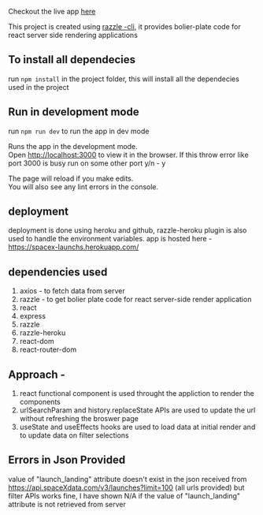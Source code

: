 Checkout the live app [here](https://spacex-launchs.herokuapp.com)

This project is created using [razzle -cli](https://www.npmjs.com/package/razzle/v/0.5.2), it provides bolier-plate code for react server side rendering applications

## To install all dependecies

run `npm install` in the project folder, this will install all the dependecies used in the project

## Run in development mode
run `npm run dev` to run the app in dev mode

Runs the app in the development mode.<br />
Open [http://localhost:3000](http://localhost:3000) to view it in the browser.
If this throw error like port 3000 is busy run on some other port y/n - y

The page will reload if you make edits.<br />
You will also see any lint errors in the console.

## deployment

deployment is done using heroku and github, razzle-heroku plugin is also used to handle the environment variables.
app is hosted here - https://spacex-launchs.herokuapp.com/

## dependencies used

1. axios - to fetch data from server
2. razzle - to get bolier plate code for react server-side render application
3. react 
4. express
5. razzle
6. razzle-heroku
7. react-dom
8. react-router-dom

## Approach -

1. react functional component is used throught the appliction to render the components
2. urlSearchParam and history.replaceState APIs are used to update the url without refreshing the broswer page
3. useState and useEffects hooks are used to load data at initial render and to update data on filter selections

## Errors in Json Provided
value of "launch_landing" attribute doesn't exist in the json received from https://api.spaceXdata.com/v3/launches?limit=100 (all urls provided) but filter APIs works fine, I have shown N/A if the value of "launch_landing" attribute is not retrieved from server
